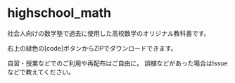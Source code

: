 # highschool_math
社会人向けの数学塾で過去に使用した高校数学のオリジナル教科書です。

右上の緑色の[code]ボタンからZIPでダウンロードできます。


自習・授業などでのご利用や再配布はご自由に。
誤植などがあった場合はIssueなどで教えてください。
